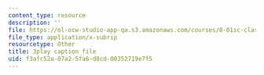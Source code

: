 ```yaml
---
content_type: resource
description: ''
file: https://ol-ocw-studio-app-qa.s3.amazonaws.com/courses/8-01sc-classical-mechanics-fall-2016/f3afc52a07a25fa6d8cd00352719e7f5_emrHcqEvXpw.srt
file_type: application/x-subrip
resourcetype: Other
title: 3play caption file
uid: f3afc52a-07a2-5fa6-d8cd-00352719e7f5
---
```

